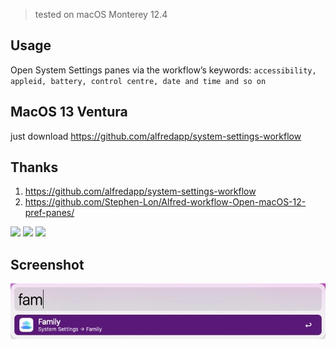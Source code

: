 > tested on macOS Monterey 12.4

## Usage
Open System Settings panes via the workflow’s keywords: `accessibility, appleid, battery, control centre, date and time and so on`


## MacOS 13 Ventura
just download https://github.com/alfredapp/system-settings-workflow

## Thanks
1. https://github.com/alfredapp/system-settings-workflow
2. https://github.com/Stephen-Lon/Alfred-workflow-Open-macOS-12-pref-panes/


![](https://img.shields.io/badge/version-v1.0-green?style=for-the-badge)
[![](https://img.shields.io/badge/download-click-blue?style=for-the-badge)](https://github.com/alanhg/alfred-workflows/raw/master/system-settings/System%20Settings.alfredworkflow)
[![](https://img.shields.io/badge/plist-link-important?style=for-the-badge)](https://raw.githubusercontent.com/alanhg/alfred-workflows/master/system-settings/src/info.plist)


<!-- more -->

## Screenshot
![](./screenshot.jpg)
